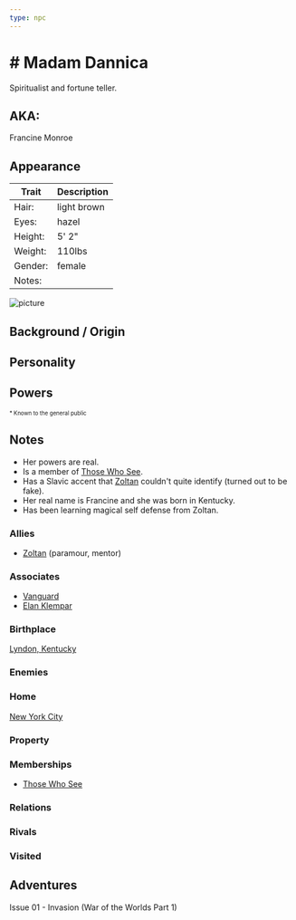 ```yaml
---
type: npc
---
```

<!--
type: non-player-character
created-by:
-->

# # Madam Dannica

Spiritualist and fortune teller.

## AKA:
Francine Monroe

## Appearance
Trait | Description
-- | --
Hair: | light brown
Eyes: | hazel
Height: | 5' 2"
Weight: | 110lbs
Gender: | female
Notes: |

![picture](https://i.pinimg.com/236x/ca/52/84/ca52844dcdc2821b476a3d64a6d7ed15--divination-fortune-telling.jpg)

## Background / Origin

## Personality

## Powers

<sub><sup> * Known to the general public</sup></sub>

## Notes
- Her powers are real.
- Is a member of [Those Who See](https://www.scabard.com/pbs/campaign/342132/group/899849).
- Has a Slavic accent that [Zoltan](/player_characters/Zoltan.md) couldn't quite identify (turned out to be fake).
- Her real name is Francine and she was born in Kentucky.
- Has been learning magical self defense from Zoltan.

### Allies
- [Zoltan](/player_characters/Zoltan.md) (paramour, mentor)

### Associates
- [Vanguard](/organizations/Vanguard.md)
- [Elan Klempar](friends_and_allies/Elan_Klempar.md)

### Birthplace
[Lyndon, Kentucky](https://en.wikipedia.org/wiki/Lyndon,_Kentucky)

### Enemies

### Home
[New York City](../../locations/New_York_State/New_York_City/New_York_City.md)

### Property

### Memberships
- [Those Who See](/organizations/Those_Who_See.md)

### Relations

### Rivals

### Visited

## Adventures
Issue 01 - Invasion (War of the Worlds Part 1)


<!-- GM Notes
[Hero Designer File](<>)
[pdf](<>)
-->